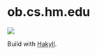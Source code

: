 ob.cs.hm.edu
============

![](https://travis-ci.org/obcode/ob.cs.hm.edu.svg?branch=master)

Build with [Hakyll](http://jaspervdj.be/hakyll/).

